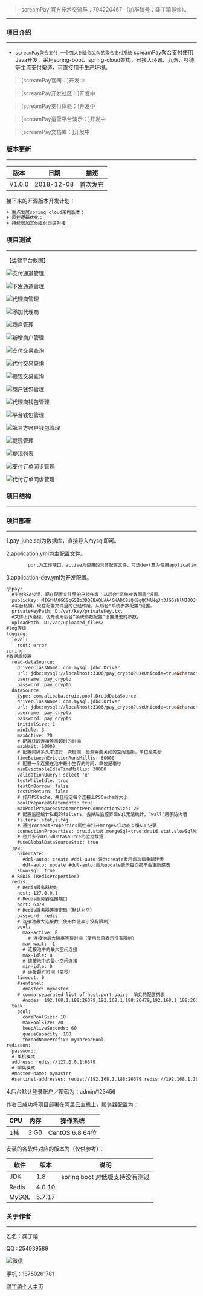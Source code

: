 >screamPay'官方技术交流群：794220467 （加群暗号：龚丁禧最帅）。

***

### 项目介绍
***

- `screamPay聚合支付,一个强大到让你尖叫的聚合支付系统` screamPay聚合支付使用Java开发，采用spring-boot、spring-cloud架构，已接入环讯、九派、杉德等主流支付渠道，可直接用于生产环境。

> [screamPay官网：]开发中

> [screamPay开发社区：]开发中

> [screamPay支付体验：]开发中

> [screamPay运营平台演示：]开发中

> [screamPay文档库：]开发中

### 版本更新
***

版本 |日期 |描述
------- | ------- | -------
V1.0.0 |2018-12-08 |首次发布

接下来的开源版本开发计划：
```html
+ 重点发展spring cloud架构版本；
+ 风控逻辑优化；
+ 持续增加其他支付渠道对接；
```

### 项目测试
------------



【运营平台截图】

![支付通道管理](http://star.agcde.xyz/wp-content/uploads/2018/12/%E5%B1%8F%E5%B9%95%E5%BF%AB%E7%85%A7-2018-12-08-%E4%B8%8B%E5%8D%883.32.02.png "screamPay运营平台")

![下发通道管理](http://star.agcde.xyz/wp-content/uploads/2018/12/%E5%B1%8F%E5%B9%95%E5%BF%AB%E7%85%A7-2018-12-08-%E4%B8%8B%E5%8D%883.32.38.png "screamPay运营平台")

![代理商管理](http://star.agcde.xyz/wp-content/uploads/2018/12/%E5%B1%8F%E5%B9%95%E5%BF%AB%E7%85%A7-2018-12-08-%E4%B8%8B%E5%8D%883.33.14.png  "screamPay运营平台")

![添加代理商](http://star.agcde.xyz/wp-content/uploads/2018/12/%E5%B1%8F%E5%B9%95%E5%BF%AB%E7%85%A7-2018-12-08-%E4%B8%8B%E5%8D%883.33.46.png "screamPay运营平台")

![商户管理](http://star.agcde.xyz/wp-content/uploads/2018/12/%E5%B1%8F%E5%B9%95%E5%BF%AB%E7%85%A7-2018-12-08-%E4%B8%8B%E5%8D%883.34.29.png  "screamPay运营平台")

![新增商户管理](http://star.agcde.xyz/wp-content/uploads/2018/12/%E5%B1%8F%E5%B9%95%E5%BF%AB%E7%85%A7-2018-12-08-%E4%B8%8B%E5%8D%883.34.52.png  "screamPay运营平台")

![支付交易查询](http://star.agcde.xyz/wp-content/uploads/2018/12/%E5%B1%8F%E5%B9%95%E5%BF%AB%E7%85%A7-2018-12-08-%E4%B8%8B%E5%8D%883.35.13.png  "screamPay运营平台")

![代付交易查询](http://star.agcde.xyz/wp-content/uploads/2018/12/%E5%B1%8F%E5%B9%95%E5%BF%AB%E7%85%A7-2018-12-08-%E4%B8%8B%E5%8D%883.35.26.png  "screamPay运营平台")

![提现交易查询](http://star.agcde.xyz/wp-content/uploads/2018/12/%E5%B1%8F%E5%B9%95%E5%BF%AB%E7%85%A7-2018-12-08-%E4%B8%8B%E5%8D%883.35.41.png  "screamPay运营平台")

![商户钱包管理](http://star.agcde.xyz/wp-content/uploads/2018/12/%E5%B1%8F%E5%B9%95%E5%BF%AB%E7%85%A7-2018-12-08-%E4%B8%8B%E5%8D%883.35.58.png  "screamPay运营平台")

![代理商钱包管理](http://star.agcde.xyz/wp-content/uploads/2018/12/%E5%B1%8F%E5%B9%95%E5%BF%AB%E7%85%A7-2018-12-08-%E4%B8%8B%E5%8D%883.36.12.png  "screamPay运营平台")

![平台钱包管理](http://star.agcde.xyz/wp-content/uploads/2018/12/%E5%B1%8F%E5%B9%95%E5%BF%AB%E7%85%A7-2018-12-08-%E4%B8%8B%E5%8D%883.36.20.png  "screamPay运营平台")

![第三方账户钱包管理](http://star.agcde.xyz/wp-content/uploads/2018/12/%E5%B1%8F%E5%B9%95%E5%BF%AB%E7%85%A7-2018-12-08-%E4%B8%8B%E5%8D%883.36.38.png  "screamPay运营平台")

![提现管理](http://star.agcde.xyz/wp-content/uploads/2018/12/%E5%B1%8F%E5%B9%95%E5%BF%AB%E7%85%A7-2018-12-08-%E4%B8%8B%E5%8D%883.36.52.png "screamPay运营平台")

![提现列表](http://star.agcde.xyz/wp-content/uploads/2018/12/%E5%B1%8F%E5%B9%95%E5%BF%AB%E7%85%A7-2018-12-08-%E4%B8%8B%E5%8D%883.37.03.png  "screamPay运营平台")

![支付订单同步管理](http://star.agcde.xyz/wp-content/uploads/2018/12/%E5%B1%8F%E5%B9%95%E5%BF%AB%E7%85%A7-2018-12-08-%E4%B8%8B%E5%8D%883.37.17.png "screamPay运营平台")

![代付订单同步管理](http://star.agcde.xyz/wp-content/uploads/2018/12/%E5%B1%8F%E5%B9%95%E5%BF%AB%E7%85%A7-2018-12-08-%E4%B8%8B%E5%8D%883.37.38.png "screamPay运营平台")


### 项目结构
***


### 项目部署
***
1.pay_juhe.sql为数据库，直接导入mysql即可。

2.application.yml为主配置文件。
```html
        port为工作端口，active为使用的具体配置文件，可选dev(意为使用application-dev.yml)和pro(意为使用application-pro.yml)。
```
3.application-dev.yml为开发配置。
```html
qhpay:
  #平台RSA公钥，现在配置文件里的已经作废，从后台"系统参数配置"设置。
  publicKey: MIGfMA0GCSqGSIb3DQEBAQUAA4GNADCBiQKBgQCMlNqJh3JG6shlMJ0OJ42QnuG9OVUiBlcpbUXbaaprUjF1XTqDaUJZLvk5fkRDAgZAC/CbyYOOoZBpp8y3CnnCSPtJ8oKoLuQOcN1hW4snE0VP+J2wKMQQyjmzFK4MiRRDE6oxD2nWFe517zl8IOJYZWK3egTIXezoidLG0bucZwIDAQAB
  #平台私钥，现在配置文件里的已经作废，从后台"系统参数配置"设置。
  privateKeyPath: D:/var/key/privateKey.txt
  #文件上传路径，优先使用后台“系统参数配置”设置进去的参数。
  uploadPath: D:/var/uploaded_files/
#log等级
logging:
  level:
    root: error
spring:
#数据库设置
  read-dataSource:
    driverClassName: com.mysql.jdbc.Driver
    url: jdbc:mysql://localhost:3306/pay_crypto?useUnicode=true&characterEncoding=utf8&useSSL=false&allowMultiQueries=true
    username: pay_crypto
    password: pay_crypto
  dataSource:
    type: com.alibaba.druid.pool.DruidDataSource
    driverClassName: com.mysql.jdbc.Driver
    url: jdbc:mysql://localhost:3306/pay_crypto?useUnicode=true&characterEncoding=utf8&useSSL=false&allowMultiQueries=true
    username: pay_crypto
    password: pay_crypto
    initialSize: 1
    minIdle: 3
    maxActive: 20
    # 配置获取连接等待超时的时间
    maxWait: 60000
    # 配置间隔多久才进行一次检测，检测需要关闭的空闲连接，单位是毫秒
    timeBetweenEvictionRunsMillis: 60000
    # 配置一个连接在池中最小生存的时间，单位是毫秒
    minEvictableIdleTimeMillis: 30000
    validationQuery: select 'x'
    testWhileIdle: true
    testOnBorrow: false
    testOnReturn: false
    # 打开PSCache，并且指定每个连接上PSCache的大小
    poolPreparedStatements: true
    maxPoolPreparedStatementPerConnectionSize: 20
    # 配置监控统计拦截的filters，去掉后监控界面sql无法统计，'wall'用于防火墙
    filters: stat,slf4j
    # 通过connectProperties属性来打开mergeSql功能；慢SQL记录
    connectionProperties: druid.stat.mergeSql=true;druid.stat.slowSqlMillis=5000
    # 合并多个DruidDataSource的监控数据
    #useGlobalDataSourceStat: true
  jpa:
    hibernate:
      #ddl-auto: create #ddl-auto:设为create表示每次都重新建表
      ddl-auto: update #ddl-auto:设为update表示每次都不会重新建表
    show-sql: true
  # REDIS (RedisProperties)
  redis: 
    # Redis服务器地址
    host: 127.0.0.1
    # Redis服务器连接端口
    port: 6379  
    # Redis服务器连接密码（默认为空）
    password: redis  
    # 连接池最大连接数（使用负值表示没有限制）
    pool: 
      max-active: 8  
        # 连接池最大阻塞等待时间（使用负值表示没有限制）
      max-wait: -1  
      # 连接池中的最大空闲连接
      max-idle: 8  
      # 连接池中的最小空闲连接
      min-idle: 0  
      # 连接超时时间（毫秒）
    timeout: 0
    #sentinel: 
      #master: mymaster  
    # comma-separated list of host:port pairs  哨兵的配置列表  
      #nodes: 192.168.1.188:26379,192.168.1.188:26479,192.168.1.188:26579
  task: 
    pool: 
      corePoolSize: 10  
      maxPoolSize: 20  
      keepAliveSeconds: 60  
      queueCapacity: 100  
      threadNamePrefix: myThreadPool 
redisson:
  password: 
  # 单机模式
  address: redis://127.0.0.1:6379
  # 哨兵模式
  #master-name: mymaster
  #sentinel-addresses: redis://192.168.1.188:26379,redis://192.168.1.188:26479,redis://192.168.1.188:26579
```
4.后台默认登录账户／密码为：admin/123456
	


作者已成功将项目部署在阿里云主机上，服务器配置为：

| CPU  | 内存 | 操作系统
|---|---|---
|1核 | 2 GB | CentOS 6.8 64位

安装的各软件对应的版本为（仅供参考）：

| 软件  | 版本 | 说明
|---|---|---
|JDK | 1.8 | spring boot 对低版支持没有测过
|Redis| 4.0.10 | 
|MySQL | 5.7.17 |

### 关于作者
***
姓名：龚丁禧

QQ : 254939589

![微信](http://star.agcde.xyz/wp-content/uploads/2018/12/个人二维码.jpeg  "龚丁禧个人微信")


手机：18750261781

[龚丁禧个人主页](http://star.agcde.xyz "龚丁禧个人主页")
